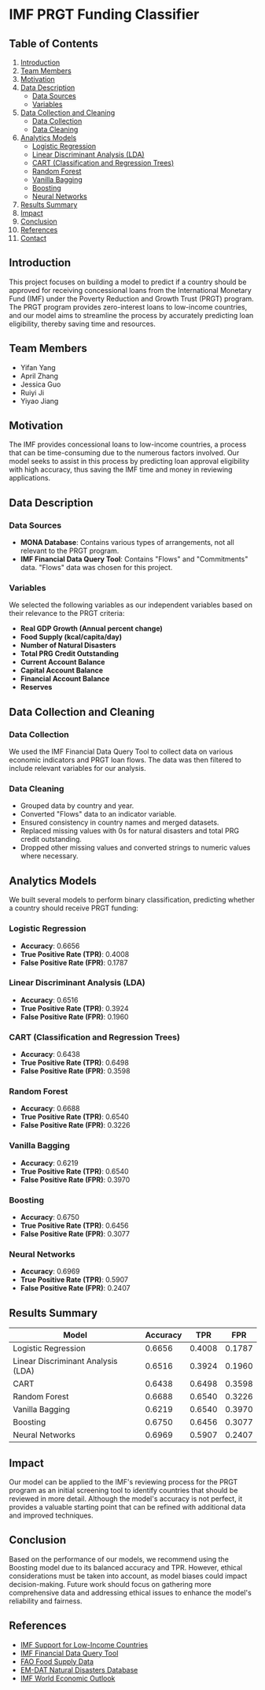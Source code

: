 # IMF PRGT Funding Classifier

## Table of Contents
1. [Introduction](#introduction)
2. [Team Members](#team-members)
3. [Motivation](#motivation)
4. [Data Description](#data-description)
    - [Data Sources](#data-sources)
    - [Variables](#variables)
5. [Data Collection and Cleaning](#data-collection-and-cleaning)
    - [Data Collection](#data-collection)
    - [Data Cleaning](#data-cleaning)
6. [Analytics Models](#analytics-models)
    - [Logistic Regression](#logistic-regression)
    - [Linear Discriminant Analysis (LDA)](#linear-discriminant-analysis-lda)
    - [CART (Classification and Regression Trees)](#cart-classification-and-regression-trees)
    - [Random Forest](#random-forest)
    - [Vanilla Bagging](#vanilla-bagging)
    - [Boosting](#boosting)
    - [Neural Networks](#neural-networks)
7. [Results Summary](#results-summary)
8. [Impact](#impact)
9. [Conclusion](#conclusion)
10. [References](#references)
11. [Contact](#contact)

## Introduction

This project focuses on building a model to predict if a country should be approved for receiving concessional loans from the International Monetary Fund (IMF) under the Poverty Reduction and Growth Trust (PRGT) program. The PRGT program provides zero-interest loans to low-income countries, and our model aims to streamline the process by accurately predicting loan eligibility, thereby saving time and resources.

## Team Members

- Yifan Yang
- April Zhang
- Jessica Guo
- Ruiyi Ji
- Yiyao Jiang

## Motivation

The IMF provides concessional loans to low-income countries, a process that can be time-consuming due to the numerous factors involved. Our model seeks to assist in this process by predicting loan approval eligibility with high accuracy, thus saving the IMF time and money in reviewing applications.

## Data Description

### Data Sources
- **MONA Database**: Contains various types of arrangements, not all relevant to the PRGT program.
- **IMF Financial Data Query Tool**: Contains "Flows" and "Commitments" data. "Flows" data was chosen for this project.

### Variables
We selected the following variables as our independent variables based on their relevance to the PRGT criteria:
- **Real GDP Growth (Annual percent change)**
- **Food Supply (kcal/capita/day)**
- **Number of Natural Disasters**
- **Total PRG Credit Outstanding**
- **Current Account Balance**
- **Capital Account Balance**
- **Financial Account Balance**
- **Reserves**

## Data Collection and Cleaning

### Data Collection
We used the IMF Financial Data Query Tool to collect data on various economic indicators and PRGT loan flows. The data was then filtered to include relevant variables for our analysis.

### Data Cleaning
- Grouped data by country and year.
- Converted "Flows" data to an indicator variable.
- Ensured consistency in country names and merged datasets.
- Replaced missing values with 0s for natural disasters and total PRG credit outstanding.
- Dropped other missing values and converted strings to numeric values where necessary.

## Analytics Models

We built several models to perform binary classification, predicting whether a country should receive PRGT funding:

### Logistic Regression
- **Accuracy**: 0.6656
- **True Positive Rate (TPR)**: 0.4008
- **False Positive Rate (FPR)**: 0.1787

### Linear Discriminant Analysis (LDA)
- **Accuracy**: 0.6516
- **True Positive Rate (TPR)**: 0.3924
- **False Positive Rate (FPR)**: 0.1960

### CART (Classification and Regression Trees)
- **Accuracy**: 0.6438
- **True Positive Rate (TPR)**: 0.6498
- **False Positive Rate (FPR)**: 0.3598

### Random Forest
- **Accuracy**: 0.6688
- **True Positive Rate (TPR)**: 0.6540
- **False Positive Rate (FPR)**: 0.3226

### Vanilla Bagging
- **Accuracy**: 0.6219
- **True Positive Rate (TPR)**: 0.6540
- **False Positive Rate (FPR)**: 0.3970

### Boosting
- **Accuracy**: 0.6750
- **True Positive Rate (TPR)**: 0.6456
- **False Positive Rate (FPR)**: 0.3077

### Neural Networks
- **Accuracy**: 0.6969
- **True Positive Rate (TPR)**: 0.5907
- **False Positive Rate (FPR)**: 0.2407

## Results Summary

| Model                | Accuracy | TPR    | FPR    |
|----------------------|----------|--------|--------|
| Logistic Regression  | 0.6656   | 0.4008 | 0.1787 |
| Linear Discriminant Analysis (LDA) | 0.6516 | 0.3924 | 0.1960 |
| CART                 | 0.6438   | 0.6498 | 0.3598 |
| Random Forest        | 0.6688   | 0.6540 | 0.3226 |
| Vanilla Bagging      | 0.6219   | 0.6540 | 0.3970 |
| Boosting             | 0.6750   | 0.6456 | 0.3077 |
| Neural Networks      | 0.6969   | 0.5907 | 0.2407 |

## Impact

Our model can be applied to the IMF's reviewing process for the PRGT program as an initial screening tool to identify countries that should be reviewed in more detail. Although the model's accuracy is not perfect, it provides a valuable starting point that can be refined with additional data and improved techniques.

## Conclusion

Based on the performance of our models, we recommend using the Boosting model due to its balanced accuracy and TPR. However, ethical considerations must be taken into account, as model biases could impact decision-making. Future work should focus on gathering more comprehensive data and addressing ethical issues to enhance the model's reliability and fairness.

## References

- [IMF Support for Low-Income Countries](https://www.imf.org/en/About/Factsheets/IMF-Support-for-Low-Income-Countries)
- [IMF Financial Data Query Tool](https://www.imf.org/external/np/fin/tad/query.aspx)
- [FAO Food Supply Data](https://www.fao.org/faostat/en/#data/FBSH)
- [EM-DAT Natural Disasters Database](https://public.emdat.be/)
- [IMF World Economic Outlook](https://www.imf.org/external/datamapper/NGDP_RPCH@WEO/OEMDC/ADVEC/WEOWORLD)

